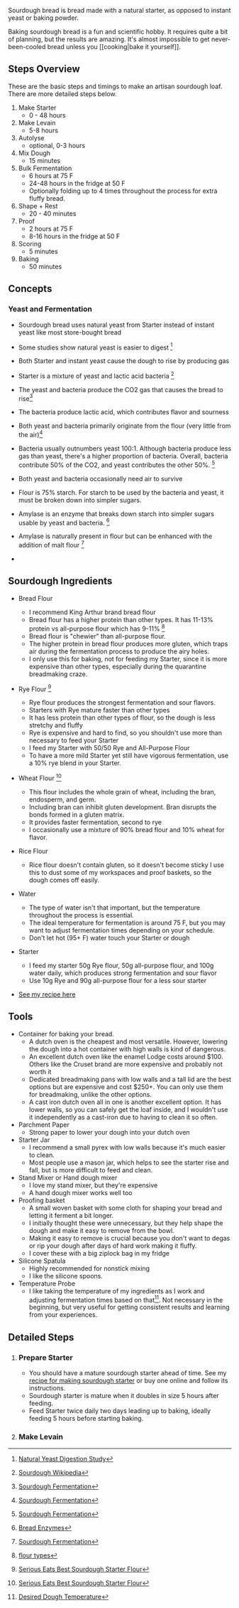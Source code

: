 Sourdough bread is bread made with a natural starter, as opposed to instant yeast or baking powder.

Baking sourdough bread is a fun and scientific hobby. It requires quite a bit of planning, but the results are amazing. It's almost impossible to get never-been-cooled bread unless you [[cooking|bake it yourself]].

## Steps Overview

These are the basic steps and timings to make an artisan sourdough loaf. There are more detailed steps below.

1. Make Starter
   - 0 - 48 hours
1. Make Levain
   - 5-8 hours
1. Autolyse
   - optional, 0-3 hours
1. Mix Dough
   - 15 minutes
1. Bulk Fermentation
   - 6 hours at 75 F
   - 24-48 hours in the fridge at 50 F
   - Optionally folding up to 4 times throughout the process for extra fluffy bread.
1. Shape + Rest
   - 20 - 40 minutes
1. Proof
    - 2 hours at 75 F
    - 8-16 hours in the fridge at 50 F
1. Scoring
    - 5 minutes
1. Baking
    - 50 minutes

## Concepts

### Yeast and Fermentation

- Sourdough bread uses natural yeast from Starter instead of instant yeast like most store-bought bread
- Some studies show natural yeast is easier to digest [^8]
- Both Starter and instant yeast cause the dough to rise by producing gas
- Starter is a mixture of yeast and lactic acid bacteria [^4]
- The yeast and bacteria produce the CO2 gas that causes the bread to rise[^6]
- The bacteria produce lactic acid, which contributes flavor and sourness
- Both yeast and bacteria primarily originate from the flour (very little from the air)[^6]
- Bacteria usually outnumbers yeast 100:1. Although bacteria produce less gas than yeast, there's a higher proportion of bacteria. Overall, bacteria contribute 50% of the CO2, and yeast contributes the other 50%. [^6]
- Both yeast and bacteria occasionally need air to survive
- Flour is 75% starch. For starch to be used by the bacteria and yeast, it must be broken down into simpler sugars.
- Amylase is an enzyme that breaks down starch into simpler sugars usable by yeast and bacteria. [^7]
- Amylase is naturally present in flour but can be enhanced with the addition of malt flour [^6]

-

## Sourdough Ingredients

- Bread Flour
  - I recommend King Arthur brand bread flour
  - Bread flour has a higher protein than other types. It has 11-13% protein vs all-purpose flour which has 9-11% [^1]
  - Bread flour is "chewier" than all-purpose flour.
  - The higher protein in bread flour produces more gluten, which traps air during the fermentation process to produce the airy holes.
  - I only use this for baking, not for feeding my Starter, since it is more expensive than other types, especially during the quarantine breadmaking craze.

- Rye Flour [^2]
  - Rye flour produces the strongest fermentation and sour flavors.
  - Starters with Rye mature faster than other types
  - It has less protein than other types of flour, so the dough is less stretchy and fluffy
  - Rye is expensive and hard to find, so you shouldn't use more than necessary to feed your Starter
  - I feed my Starter with 50/50 Rye and All-Purpose Flour
  - To have a more mild Starter yet still have vigorous fermentation, use a 10% rye blend in your Starter.

- Wheat Flour [^2]
  - This flour includes the whole grain of wheat, including the bran, endosperm, and germ.
  - Including bran can inhibit gluten development. Bran disrupts the bonds formed in a gluten matrix.
  - It provides faster fermentation, second to rye
  - I occasionally use a mixture of 90% bread flour and 10% wheat for flavor.

- Rice Flour
  - Rice flour doesn't contain gluten, so it doesn't become sticky
  I use this to dust some of my workspaces and proof baskets, so the dough comes off easily.

- Water
  - The type of water isn't that important, but the temperature throughout the process is essential.
  - The ideal temperature for fermentation is around 75 F, but you may want to adjust fermentation times depending on your schedule.
  - Don't let hot (95+ F) water touch your Starter or dough

- Starter
  - I feed my starter 50g Rye flour, 50g all-purpose flour, and 100g water daily, which produces strong fermentation and sour flavor
  - Use 10g Rye and 90g all-purpose flour for a less sour starter
- [See my recipe here](/recipes/sourdough-starter/)

## Tools

- Container for baking your bread.
  - A dutch oven is the cheapest and most versatile. However, lowering the dough into a hot container with high walls is kind of dangerous.
  - An excellent dutch oven like the enamel Lodge costs around $100. Others like the Cruset brand are more expensive and probably not worth it
  - Dedicated breadmaking pans with low walls and a tall lid are the best options but are expensive and cost $250+. You can only use them for breadmaking, unlike the other options.
  - A cast iron dutch oven all in one is another excellent option. It has lower walls, so you can safely get the loaf inside, and I wouldn't use it independently as a cast-iron due to having to clean it so often.
- Parchment Paper
  - Strong paper to lower your dough into your dutch oven
- Starter Jar
  - I recommend a small pyrex with low walls because it's much easier to clean.
  - Most people use a mason jar, which helps to see the starter rise and fall, but is more difficult to feed and clean.
- Stand Mixer or Hand dough mixer
  - I love my stand mixer, but they're expensive
  - A hand dough mixer works well too
- Proofing basket
  - A small woven basket with some cloth for shaping your bread and letting it ferment a bit longer.
  - I initially thought these were unnecessary, but they help shape the dough and make it easy to remove from the bowl.
  - Making it easy to remove is crucial because you don't want to degas or rip your dough after days of hard work making it fluffy.
  - I cover these with a big ziplock bag in my fridge
- Silicone Spatula
  - Highly recommended for nonstick mixing
  - I like the silicone spoons.
- Temperature Probe
  - I like taking the temperature of my ingredients as I work and adjusting fermentation times based on that[^3]. Not necessary in the beginning, but very useful for getting consistent results and learning from your experiences.
  
## Detailed Steps

1. ### Prepare Starter

   - You should have a mature sourdough starter ahead of time. See my [recipe for making sourdough starter](../recipes/sourdough-starter/) or buy one online and follow its instructions.
   - Sourdough starter is mature when it doubles in size 5 hours after feeding.
   - Feed Starter twice daily two days leading up to baking, ideally feeding 5 hours before starting baking.

2. ### Make Levain

[^1]: [flour types](https://www.bonappetit.com/story/difference-bread-all-purpose-cake-pastry-flour#:~:text=The%20main%20difference%20between%20bread,to%20produce%20lots%20of%20gluten.)

[^2]: [Serious Eats Best Sourdough Starter Flour](https://www.bonappetit.com/story/difference-bread-all-purpose-cake-pastry-flour#:~:text=The%20main%20difference%20between%20bread,to%20produce%20lots%20of%20gluten.)

[^3]: [Desired Dough Temperature](https://blog.madebywindmill.com/reinventing-the-bread-bakers-ddt-formula-pt-1-7dde87fd2d4)

[^4]: [Sourdough Wikipedia](https://en.wikipedia.org/wiki/Sourdough)

[^5]: [Lactic Acid](http://www.sciencedirect.com/science/article/pii/S2214799315000508)

[^6]: [Sourdough Fermentation](https://www.busbysbakery.com/sourdough-fermentation/)

[^7]: [Bread Enzymes](https://blogs.scientificamerican.com/guest-blog/enzymes-the-little-molecules-that-bake-bread/)

[^8]: [Natural Yeast Digestion Study](https://pubmed.ncbi.nlm.nih.gov/24230470/)
